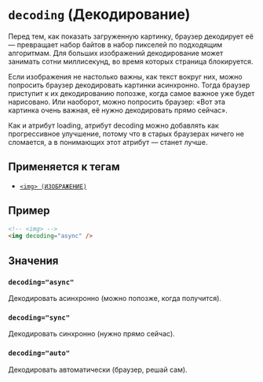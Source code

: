 # `decoding` (Декодирование)

Перед тем, как показать загруженную картинку, браузер декодирует её — превращает набор байтов в набор пикселей по подходящим алгоритмам. Для больших изображений декодирование может занимать сотни миллисекунд, во время которых страница блокируется.

Если изображения не настолько важны, как текст вокруг них, можно попросить браузер декодировать картинки асинхронно. Тогда браузер приступит к их декодированию попозже, когда самое важное уже будет нарисовано. Или наоборот, можно попросить браузер: «Вот эта картинка очень важная, её нужно декодировать прямо сейчас».

Как и атрибут loading, атрибут decoding можно добавлять как прогрессивное улучшение, потому что в старых браузерах ничего не сломается, а в понимающих этот атрибут — станет лучше.

## Применяется к тегам

- [`<img> (ИЗОБРАЖЕНИЕ)`](<../TAGS MEDIA/img.md>)

## Пример

```html
<!-- <img> -->
<img decoding="async" />
```

## Значения

### `decoding="async"`

Декодировать асинхронно (можно попозже, когда получится).

### `decoding="sync"`

Декодировать cинхронно (нужно прямо сейчас).

### `decoding="auto"`

Декодировать автоматически (браузер, решай сам).

